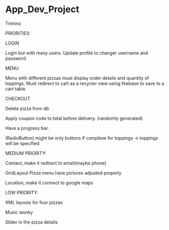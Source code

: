 # App_Dev_Project
Trimino

PRIORITIES: 

LOGIN

Login but with many users. 
Update profile to changer username and password. 

MENU

Menu with different pizzas must display order details and quantity of toppings. 
Must redirect to cart as a recycler view using firebase to save to a cart table. 

CHECKOUT

Delete pizza from db

Apply coupon code to total before delivery. (randomly generated)

Have a progress bar. 

(RadioButton) might be only buttons if complexe for toppings -> toppings will be specified

MEDIUM PRIORITY:

Contact, make it redirect to email(maybe phone)

GridLayout Pizza menu have pictures adjusted properly

Location, make it connect to google maps 

LOW PRIORITY:

XML layouts for four pizzas

Music wonky 

Slider in the pizza details
